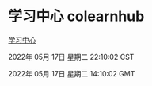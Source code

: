 # 学习中心 colearnhub
[学习中心](http://59.174.27.92:56308/colearnhub/)

2022年 05月 17日 星期二 22:10:02 CST

2022年 05月 17日 星期二 14:10:02 GMT

